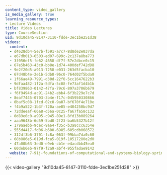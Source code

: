 ```yaml
---
content_type: video_gallery
is_media_gallery: true
learning_resource_types:
- Lecture Videos
title: Video Lectures
type: CourseSection
uid: 9d10da45-8147-3110-fdde-3ec1be251d38
videos:
  content:
  - d4628db4-5e7b-f591-a7c7-8d8de2e037da
  - e67db013-6503-ed07-699c-2c137a8ba773
  - 3f056ef5-fe62-4658-df7f-57e2dbce0c15
  - 67e5b463-43c0-bb8e-1d74-400def742d98
  - 9e2f20d5-a913-7258-e031-263d5facba10
  - 67d48b4e-2e1b-5db8-96c0-764d02f5bda0
  - 1f66ae49-7991-d30d-22f0-5cc1647622b3
  - 9dfaa482-1f2a-5dfa-5c08-fe73af1d4b1b
  - bf839863-0142-47fa-79c6-897a3706b679
  - f6f9494d-ac91-24b2-ebb4-6f3b229e7c7d
  - 8eaf7445-0703-3b4e-f17c-045950330866
  - 0baf5c08-1fcd-02c0-9a07-bf670f4e710e
  - f4b9a522-1b3f-720a-ae05-e404250bc9d7
  - 72ddeeaf-66a8-d56a-0c25-fa67fa58c132
  - 0d89e0c0-a995-c945-89e1-8fd13b089264
  - aaa9648b-6d59-5bd0-2f23-ba6b5327b12f
  - 179aaebb-9cec-9a64-f35c-b3a8ccc6354e
  - 555d4417-fd06-b600-6985-605cdb068572
  - 312df3b6-3701-fc8a-063f-99bba7da0c60
  - 68b886e5-019d-fca5-019f-10517280e2d0
  - 47a00b63-3ed0-e9eb-cb1e-e4acdbb45ea0
  - 60deb6eb-97f9-f2a9-abf4-955fadae9142
  website: 7-91j-foundations-of-computational-and-systems-biology-spring-2014
---
```



{{< video-gallery "9d10da45-8147-3110-fdde-3ec1be251d38" >}}

